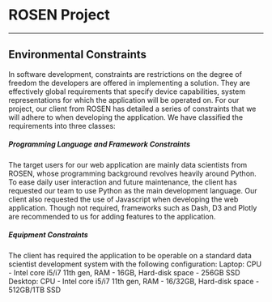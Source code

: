 # ROSEN Project

---

## Environmental Constraints

In software development, constraints are restrictions on the degree of freedom the developers are offered  in implementing a solution. They are effectively global requirements that specify device capabilities, system representations for which the application will be operated on. For our project, our client from ROSEN has detailed a series of constraints that we will adhere to when developing the application. We have classified the requirements into three classes:

##### *Programming Language and Framework Constraints*
The target users for our web application are mainly data scientists from ROSEN, whose programming background revolves heavily around Python. To ease daily user interaction and future maintenance, the client has requested our team to use Python as the main development language. Our client also requested the use of Javascript when developing the web application. Though not required, frameworks such as Dash, D3 and Plotly are recommended to us for adding features to the application.


##### *Equipment Constraints*
The client has required the application to be operable on a standard data scientist development system with the following configuration:
Laptop: CPU - Intel core i5/i7 11th gen, RAM - 16GB, Hard-disk space - 256GB SSD
Desktop: CPU - Intel core i5/i7 11th gen, RAM - 16/32GB, Hard-disk space - 512GB/1TB SSD
